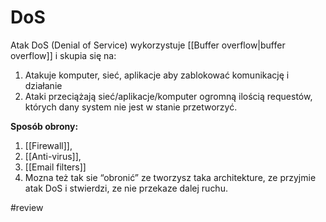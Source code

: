 # DoS
Atak DoS (Denial of Service) wykorzystuje [[Buffer overflow|buffer overflow]] i skupia się na:
1. Atakuje komputer, sieć, aplikacje aby zablokować komunikację i działanie
2. Ataki przeciążają sieć/aplikacje/komputer ogromną ilością requestów, których dany system nie jest w stanie przetworzyć.


**Sposób obrony:**
1. [[Firewall]],
2. [[Anti-virus]],
3. [[Email filters]]
4. Mozna też tak sie “obronić” ze tworzysz taka architekture, ze przyjmie atak DoS i stwierdzi, ze nie przekaze dalej ruchu.

#review